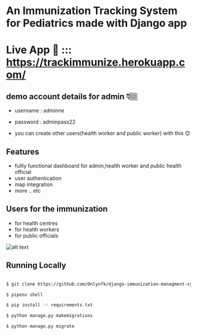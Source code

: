 
# An Immunization Tracking System for Pediatrics made with Django app

# Live App 🎉 ::: https://trackimmunize.herokuapp.com/

## demo account details for admin 👇🏼
- username : adminne
- password : adminpass22

- you can create other users(health worker and public worker) with this 😊

## Features
- fullly functional dashboard for admin,health worker and public health official
- user authentication
- map integration 
- more .. etc


## Users for the immunization
- for health centres
- for health workers
- for public officials



![alt text](https://github.com/Onlynfk/trackimmunize/blob/main/app%20image.png?raw=true)

## Running Locally


```sh

$ git clone https://github.com/Onlynfk/django-immunization-managment-system.git

$ pipenv shell

$ pip install -r requirements.txt

$ python manage.py makemigrations

$ python manage.py migrate




